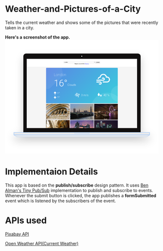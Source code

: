 # Weather-and-Pictures-of-a-City
Tells the current weather and shows some of the pictures that were recently taken in a city.

**Here's a screenshot of the app.**
![Screenshot](https://raw.githubusercontent.com/animeshk874/Weather-and-Pictures-of-a-City/master/screens/mac.png)

# Implementaion Details

This app is based on the **publish/subscribe** design pattern. It uses [Ben Alman's Tiny Pub/Sub](https://github.com/cowboy/jquery-tiny-pubsub) implementation to publish and subscribe to events. Whenever the submit button is clicked, the app publishes a **formSubmitted** event which is listened by the subscribers of the event.

# APIs used

[Pixabay API](https://pixabay.com/api/docs/)

[Open Weather API(Current Weather)](https://openweathermap.org/api)

